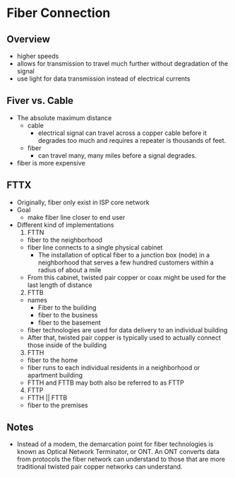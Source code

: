 # Fiber Connection


## Overview
* higher speeds
* allows for transmission to travel much further without degradation of the signal
* use light for data transmission instead of electrical currents



## Fiver vs. Cable
* The absolute maximum distance
  * cable
    * electrical signal can travel across a copper cable before it degrades too much and requires a repeater is thousands of feet.
  * fiber
    * can travel many, many miles before a signal degrades.
* fiber is more expensive


## FTTX
  * Originally, fiber only exist in ISP core network
  * Goal
    * make fiber line closer to end user
  * Different kind of implementations
    1. FTTN
      * fiber to the neighborhood
      * fiber line connects to a single physical cabinet
        * The installation of optical fiber to a junction box (node) in a neighborhood that serves a few hundred customers within a radius of about a mile
      * From this cabinet, twisted pair copper or coax might be used for the last length of distance
    2. FTTB
      * names
        * Fiber to the building
        * fiber to the business
        * fiber to the basement
      * fiber technologies are used for data delivery to an individual building
      * After that, twisted pair copper is typically used to actually connect those inside of the building
    3. FTTH
      * fiber to the home
      * fiber runs to each individual residents in a neighborhood or apartment building
      * FTTH and FTTB may both also be referred to as FTTP
    4. FTTP
      * FTTH || FTTB
      * fiber to the premises

## Notes
* Instead of a modem, the demarcation point for fiber technologies is known as Optical Network Terminator, or ONT. An ONT converts data from protocols the fiber network can understand to those that are more traditional twisted pair copper networks can understand.
